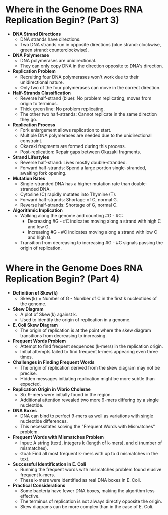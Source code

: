 # Where in the Genome Does RNA Replication Begin? (Part 3)

- **DNA Strand Directions**
    - DNA strands have directions.
    - Two DNA strands run in opposite directions (blue strand: clockwise, green strand: counterclockwise).
- **DNA Polymerase**
    - DNA polymerases are unidirectional.
    - They can only copy DNA in the direction opposite to DNA's direction.
- **Replication Problem**
    - Recruiting four DNA polymerases won't work due to their unidirectional nature.
    - Only two of the four polymerases can move in the correct direction.
- **Half-Strands Classification**
    - Reverse half-strand (blue): No problem replicating; moves from origin to terminus.
    - Thick green line: No problem replicating.
    - The other two half-strands: Cannot replicate in the same direction they go.
- **Replication Process**
    - Fork enlargement allows replication to start.
    - Multiple DNA polymerases are needed due to the unidirectional constraint.
    - Okazaki fragments are formed during this process.
    - Post-replication: Repair gaps between Okazaki fragments.
- **Strand Lifestyles**
    - Reverse half-strand: Lives mostly double-stranded.
    - Forward half-strands: Spend a large portion single-stranded, awaiting fork opening.
- **Mutation Rates**
    - Single-stranded DNA has a higher mutation rate than double-stranded DNA.
    - Cytosine (C) rapidly mutates into Thymine (T).
    - Forward half-strands: Shortage of C, normal G.
    - Reverse half-strands: Shortage of G, normal C.
- **Algorithmic Implication**
    - Walking along the genome and counting #G - #C:
        - Decreasing #G - #C indicates moving along a strand with high C and low G.
        - Increasing #G - #C indicates moving along a strand with low C and high G.
    - Transition from decreasing to increasing #G - #C signals passing the origin of replication.

# Where in the Genome Does RNA Replication Begin? (Part 4)

- **Definition of Skew(k)**
    - Skew(k) = Number of G - Number of C in the first k nucleotides of the genome.
- **Skew Diagram**
    - A plot of Skew(k) against k.
    - Used to identify the origin of replication in a genome.
- **E. Coli Skew Diagram**
    - The origin of replication is at the point where the skew diagram transitions from decreasing to increasing.
- **Frequent Words Problem**
    - Attempt to find frequent sequences (k-mers) in the replication origin.
    - Initial attempts failed to find frequent k-mers appearing even three times.
- **Challenges in Finding Frequent Words**
    - The origin of replication derived from the skew diagram may not be precise.
    - Hidden messages initiating replication might be more subtle than expected.
- **Replication Origin in Vibrio Cholerae**
    - Six 9-mers were initially found in the region.
    - Additional attention revealed two more 9-mers differing by a single nucleotide.
- **DNA Boxes**
    - DNA can bind to perfect 9-mers as well as variations with single nucleotide differences.
    - This necessitates solving the "Frequent Words with Mismatches" problem.
- **Frequent Words with Mismatches Problem**
    - Input: A string (text), integers k (length of k-mers), and d (number of mismatches).
    - Goal: Find all most frequent k-mers with up to d mismatches in the text.
- **Successful Identification in E. Coli**
    - Running the frequent words with mismatches problem found elusive frequent k-mers.
    - These k-mers were identified as real DNA boxes in E. Coli.
- **Practical Considerations**
    - Some bacteria have fewer DNA boxes, making the algorithm less effective.
    - The terminus of replication is not always directly opposite the origin.
    - Skew diagrams can be more complex than in the case of E. Coli.
